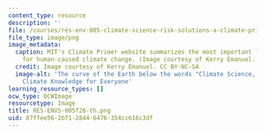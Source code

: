 ```yaml
---
content_type: resource
description: ''
file: /courses/res-env-005-climate-science-risk-solutions-a-climate-primer-fall-2020/87ffee562b7128446476354cc616c3df_RES-ENV5-005f20-th.png
file_type: image/png
image_metadata:
  caption: MIT's Climate Primer website summarizes the most important lines of evidence
    for human-caused climate change. (Image courtesy of Kerry Emanuel. CC BY-NC-SA).
  credit: Image courtesy of Kerry Emanuel. CC BY-NC-SA
  image-alt: 'The curve of the Earth below the words "Climate Science, Risk & Solutions:
    Climate Knowledge for Everyone'
learning_resource_types: []
ocw_type: OCWImage
resourcetype: Image
title: RES-ENV5-005f20-th.png
uid: 87ffee56-2b71-2844-6476-354cc616c3df
---
```

